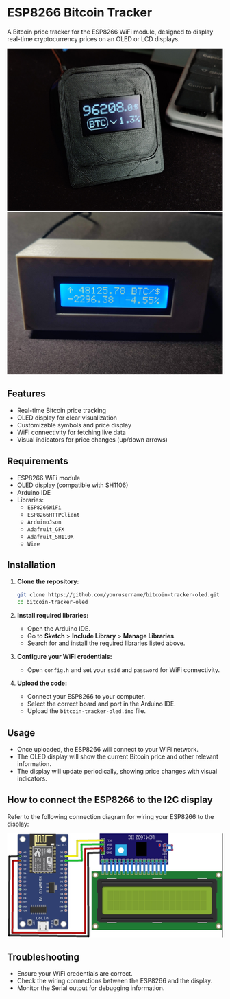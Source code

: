 # ESP8266 Bitcoin Tracker

A Bitcoin price tracker for the ESP8266 WiFi module, designed to display real-time cryptocurrency prices on an OLED or LCD displays.

![Bitcoin Tracker OLED](img/bitcoin-tracker-oled.jpg)
![Bitcoin Tracker LCD](img/bitcoin-tracker-lcd.jpeg)

## Features
- Real-time Bitcoin price tracking
- OLED display for clear visualization
- Customizable symbols and price display
- WiFi connectivity for fetching live data
- Visual indicators for price changes (up/down arrows)

## Requirements
- ESP8266 WiFi module
- OLED display (compatible with SH1106)
- Arduino IDE
- Libraries:
  - `ESP8266WiFi`
  - `ESP8266HTTPClient`
  - `ArduinoJson`
  - `Adafruit_GFX`
  - `Adafruit_SH110X`
  - `Wire`

## Installation

1. **Clone the repository:**
   ```bash
   git clone https://github.com/yourusername/bitcoin-tracker-oled.git
   cd bitcoin-tracker-oled
   ```

2. **Install required libraries:**
   - Open the Arduino IDE.
   - Go to **Sketch** > **Include Library** > **Manage Libraries**.
   - Search for and install the required libraries listed above.

3. **Configure your WiFi credentials:**
   - Open `config.h` and set your `ssid` and `password` for WiFi connectivity.

4. **Upload the code:**
   - Connect your ESP8266 to your computer.
   - Select the correct board and port in the Arduino IDE.
   - Upload the `bitcoin-tracker-oled.ino` file.

## Usage
- Once uploaded, the ESP8266 will connect to your WiFi network.
- The OLED display will show the current Bitcoin price and other relevant information.
- The display will update periodically, showing price changes with visual indicators.

## How to connect the ESP8266 to the I2C display
Refer to the following connection diagram for wiring your ESP8266 to the display:

![Connections](img/connections.jpeg)

## Troubleshooting
- Ensure your WiFi credentials are correct.
- Check the wiring connections between the ESP8266 and the display.
- Monitor the Serial output for debugging information.
